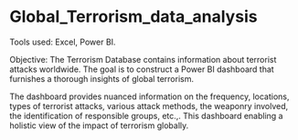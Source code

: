 # Global_Terrorism_data_analysis
Tools used: Excel, Power BI.

Objective: The Terrorism Database contains information about terrorist attacks worldwide. The goal is to construct a Power BI dashboard that furnishes a thorough insights of global terrorism.

The dashboard provides nuanced information on the frequency, locations, types of terrorist attacks, various attack methods, the weaponry involved, the identification of responsible groups, etc.,. This dashboard enabling a holistic view of the impact of terrorism globally.
